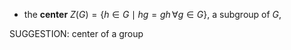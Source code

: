 -  the **center** $Z(G) = \{ h \in G \mid hg = gh\, \forall g \in G\}$, a subgroup of $G$,

SUGGESTION: center of a group
